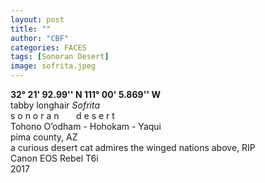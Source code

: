 ```yaml
---
layout: post
title: ""
author: "CBF"
categories: FACES
tags: [Sonoran Desert]
image: sofrita.jpeg
---
```


**32° 21' 92.99'' N 111° 00' 5.869'' W**<br>
tabby longhair *Sofrita*<br> 
s o n o r a n &nbsp; &nbsp; &nbsp; d e s e r t <br>
Tohono O’odham - Hohokam - Yaqui <br>
pima county, AZ <br>
a curious desert cat admires the winged nations above, RIP <br>
Canon EOS Rebel T6i <br>
2017
